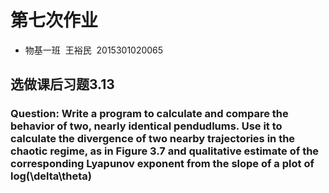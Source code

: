 # 第七次作业
* 物基一班  王裕民  2015301020065
## 选做课后习题3.13
### Question: Write a program to calculate and compare the behavior of two, nearly identical pendudlums. Use it to calculate the divergence of two nearby trajectories in the chaotic regime, as in Figure 3.7 and qualitative estimate of the corresponding Lyapunov exponent from the slope of a plot of log(\delta\theta)
